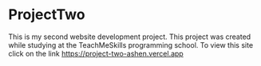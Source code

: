 # ProjectTwo
This is my second website development project.
This project was created while studying at the TeachMeSkills programming school.
To view this site click on the link https://project-two-ashen.vercel.app
